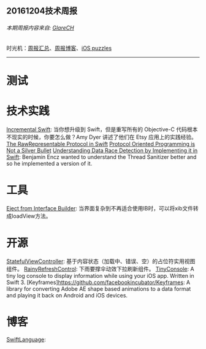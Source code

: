 
## 20161204技术周报

###### 本期周报内容来自: [GlareCH](https://github.com/glarech)

时光机：[周报汇总](https://github.com/BaiduHiDeviOS/iOS-Tech-Weekly)、[周报博客](http://baiduhidevios.github.io/)、[iOS puzzles](https://github.com/BaiduHiDeviOS/iOS-puzzles)

---

# 测试

# 技术实践
[Incremental Swift](https://realm.io/news/tryswift-amy-dyer-incremental-swift/): 当你想升级到 Swift，但是重写所有的 Objective-C 代码根本不现实的时候，你要怎么做？Amy Dyer 讲述了他们在 Etsy 应用上的实践经验。
[The RawRepresentable Protocol in Swift](https://oleb.net/blog/2016/11/rawrepresentable/)
[Protocol Oriented Programming is Not a Silver Bullet](http://chris.eidhof.nl/post/protocol-oriented-programming/)
[Understanding Data Race Detection by Implementing it in Swift](http://blog.benjamin-encz.de/post/understanding-data-race-detection-by-implementing-in-swift): Benjamin Encz wanted to understand the Thread Sanitizer better and so he implemented a version of it.

# 工具
[Eject from Interface Builder](https://eject.herokuapp.com): 当界面复杂到不再适合使用IB时，可以将xib文件转成loadView方法。

# 开源
[StatefulViewController](https://github.com/aschuch/StatefulViewController): 基于内容状态（加载中、错误、空）的占位符实用视图组件。
[RainyRefreshControl](https://github.com/Onix-Systems/RainyRefreshControl): 下雨要撑伞动效下拉刷新组件。
[TinyConsole](https://github.com/Cosmo/TinyConsole): A tiny log console to display information while using your iOS app. Written in Swift 3.
[Keyframes]https://github.com/facebookincubator/Keyframes: A library for converting Adobe AE shape based animations to a data format and playing it back on Android and iOS devices.

# 博客
[SwiftLanguage](http://weibo.com/swiftlanguage):
